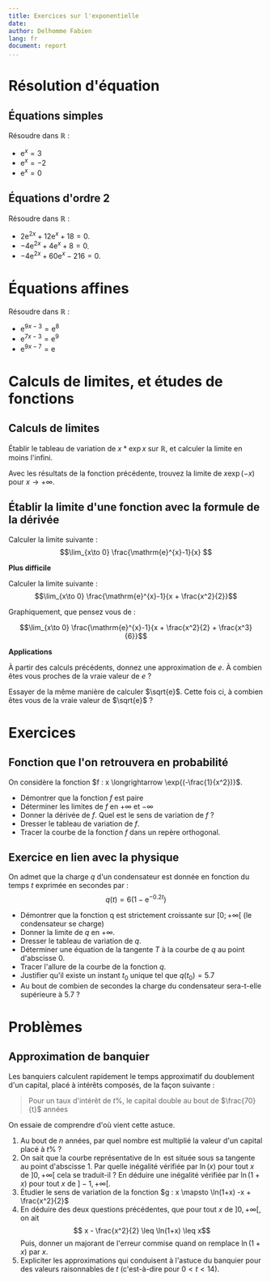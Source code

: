```yaml
---
title: Exercices sur l'exponentielle
date:
author: Delhomme Fabien
lang: fr
document: report
...
```



# Résolution d'équation

## Équations simples

Résoudre dans $\mathbb{R}$ :

  - $\mathrm{e}^{x} = 3$
  - $\mathrm{e}^{x} = -2$
  - $\mathrm{e}^{x} =  0$

## Équations d'ordre 2

Résoudre dans $\mathbb{R}$ :
 
  - $2 \mathrm{e}^{2 x}+12 \mathrm{e}^x+18=0$.
  - $-4 \mathrm{e}^{2 x}+4 \mathrm{e}^x+8=0$.
  - $-4 \mathrm{e}^{2 x}+60 \mathrm{e}^x-216=0$.

# Équations affines

Résoudre dans $\mathbb{R}$ :

  - $\mathrm{e}^{9 x-3}=\mathrm{e}^8$
  - $\mathrm{e}^{7 x-3}=\mathrm{e}^9$
  - $\mathrm{e}^{9 x-7}=\mathrm{e}$

# Calculs de limites, et études de fonctions

## Calculs de limites

Établir le tableau de variation de $x*\exp{x}$ sur $\mathbb{R}$, et calculer la
limite en moins l'infini.

Avec les résultats de la fonction précédente, trouvez la limite de $x\exp{(-x)}$
pour $x \to +\infty$.

## Établir la limite d'une fonction avec la formule de la dérivée

Calculer la limite suivante :
  $$\lim_{x\to 0} \frac{\mathrm{e}^{x}-1}{x} $$

**Plus difficile**

Calculer la limite suivante :
  $$\lim_{x\to 0} \frac{\mathrm{e}^{x}-1}{x + \frac{x^2}{2}}$$

Graphiquement, que pensez vous de :

  $$\lim_{x\to 0} \frac{\mathrm{e}^{x}-1}{x + \frac{x^2}{2} + \frac{x^3}{6}}$$

**Applications**

À partir des calculs précédents, donnez une approximation de $e$. À combien êtes
vous proches de la vraie valeur de $e$ ?

Essayer de la même manière de calculer $\sqrt{e}$. Cette fois ci, à combien êtes
vous de la vraie valeur de $\sqrt{e}$ ?

# Exercices 

## Fonction que l'on retrouvera en probabilité

On considère la fonction $f : x \longrightarrow \exp{(-\frac{1}{x^2})}$.

  - Démontrer que la fonction $f$ est paire
  - Déterminer les limites de $f$ en $+\infty$ et $-\infty$
  - Donner la dérivée de $f$. Quel est le sens de variation de $f$ ?
  - Dresser le tableau de variation de $f$.
  - Tracer la courbe de la fonction $f$ dans un repère orthogonal.

## Exercice en lien avec la physique 

On admet que la charge $q$ d'un condensateur est donnée en fonction du temps $t$
exprimée en secondes par :
  $$ q(t) = 6(1-\textrm{e}^{-0.2t})$$

  - Démontrer que la fonction q est strictement croissante sur $[0; +\infty[$ (le
      condensateur se charge)
  - Donner la limite de $q$ en $+\infty$.
  - Dresser le tableau de variation de $q$.
  - Déterminer une équation de la tangente $T$ à la courbe de $q$ au point
      d'abscisse $0$.
  - Tracer l'allure de la courbe de la fonction $q$.
  - Justifier qu'il existe un instant $t_0$ unique tel que $q(t_0) = 5.7$
  - Au bout de combien de secondes la charge du condensateur sera-t-elle
      supérieure à $5.7$ ?

# Problèmes

## Approximation de banquier

Les banquiers calculent rapidement le temps approximatif du doublement d'un
capital, placé à intérêts composés, de la façon suivante :

>   Pour un taux d'intérêt de $t\%$, le capital double au bout de $\frac{70}{t}$ années

On essaie de comprendre d'où vient cette astuce.

  1. Au bout de $n$ années, par quel nombre est multiplié la valeur d'un capital
     placé à $t\%$ ?
  2. On sait que la courbe représentative de $\ln$ est située sous sa tangente
     au point d'abscisse 1. Par quelle inégalité vérifiée par $\ln(x)$ pour tout
     $x$ de $]0, +\infty[$ cela se traduit-il ? En déduire une inégalité
     vérifiée par $\ln(1+x)$ pour tout $x$ de $]-1, +\infty[$.
  3. Étudier le sens de variation de la fonction $g : x \mapsto \ln(1+x) -x +
     \frac{x^2}{2}$
  4. En déduire des deux questions précédentes, que pour tout $x$ de $]0, +\infty[$, on ait
    $$ x - \frac{x^2}{2} \leq \ln(1+x) \leq x$$
    Puis, donner un majorant de l'erreur commise quand on remplace $\ln(1+x)$
    par $x$.
  5. Expliciter les approximations qui conduisent à l'astuce du banquier pour
     des valeurs raisonnables de $t$ (c'est-à-dire pour $0 < t < 14$).


